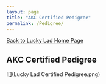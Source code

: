 ```yaml
---
layout: page
title: "AKC Certified Pedigree"
permalink: /Pedigree/
---
```


<a href="https://ryancaseymba.github.io/LuckyLad/">Back to Lucky Lad Home Page</a>

## AKC Certified Pedigree

![](Lucky Lad Certified Pedigree.png)



